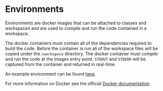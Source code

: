 # Environments

Environments are docker images that can be attached to classes and workspaces and are used to compile and run the code contained in a workspace.

The docker containers must contain all of the dependencies required to build the code. Before the container is run all of the workspace files will be copied under the `/workspace` directory. The docker container must compile and run the code at the images entry point. `STDOUT` and `STDERR` will be captured from the container and returned in real-time.

An example environment can be found [here](/example-envs/).

For more information on Docker see the official [Docker documentation](https://docs.docker.com/).